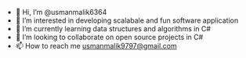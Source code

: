 - 👋 Hi, I’m @usmanmalik6364
- 👀 I’m interested in developing scalabale and fun software application
- 🌱 I’m currently learning data structures and algorithms in C#
- 💞️ I’m looking to collaborate on open source projects in C#
- 📫 How to reach me usmanmalik9797@gmail.com

<!---
usmanmalik6364/usmanmalik6364 is a ✨ special ✨ repository because its `README.md` (this file) appears on your GitHub profile.
You can click the Preview link to take a look at your changes.
--->
